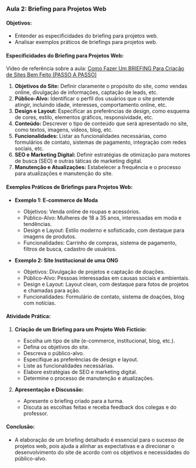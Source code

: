 ### Aula 2: Briefing para Projetos Web

#### Objetivos:
- Entender as especificidades do briefing para projetos web.
- Analisar exemplos práticos de briefings para projetos web.

#### Especificidades do Briefing para Projetos Web:

Video de referência sobre a aula: [Como Fazer Um BRIEFING Para Criação de Sites Bem Feito (PASSO A PASSO)](https://www.youtube.com/watch?v=KpOzGWT5M4E)
1. **Objetivos do Site:** Definir claramente o propósito do site, como vendas online, divulgação de informações, captação de leads, etc.
2. **Público-Alvo:** Identificar o perfil dos usuários que o site pretende atingir, incluindo idade, interesses, comportamento online, etc.
3. **Design e Layout:** Especificar as preferências de design, como esquema de cores, estilo, elementos gráficos, responsividade, etc.
4. **Conteúdo:** Descrever o tipo de conteúdo que será apresentado no site, como textos, imagens, vídeos, blog, etc.
5. **Funcionalidades:** Listar as funcionalidades necessárias, como formulários de contato, sistemas de pagamento, integração com redes sociais, etc.
6. **SEO e Marketing Digital:** Definir estratégias de otimização para motores de busca (SEO) e outras táticas de marketing digital.
7. **Manutenção e Atualizações:** Estabelecer a frequência e o processo para atualizações e manutenção do site.

#### Exemplos Práticos de Briefings para Projetos Web:
- **Exemplo 1: E-commerce de Moda**
  - Objetivos: Venda online de roupas e acessórios.
  - Público-Alvo: Mulheres de 18 a 35 anos, interessadas em moda e tendências.
  - Design e Layout: Estilo moderno e sofisticado, com destaque para imagens de produtos.
  - Funcionalidades: Carrinho de compras, sistema de pagamento, filtros de busca, cadastro de usuários.

- **Exemplo 2: Site Institucional de uma ONG**
  - Objetivos: Divulgação de projetos e captação de doações.
  - Público-Alvo: Pessoas interessadas em causas sociais e ambientais.
  - Design e Layout: Layout clean, com destaque para fotos de projetos e chamadas para ação.
  - Funcionalidades: Formulário de contato, sistema de doações, blog com notícias.

#### Atividade Prática:
1. **Criação de um Briefing para um Projeto Web Fictício:**
   - Escolha um tipo de site (e-commerce, institucional, blog, etc.).
   - Defina os objetivos do site.
   - Descreva o público-alvo.
   - Especifique as preferências de design e layout.
   - Liste as funcionalidades necessárias.
   - Elabore estratégias de SEO e marketing digital.
   - Determine o processo de manutenção e atualizações.

2. **Apresentação e Discussão:**
   - Apresente o briefing criado para a turma.
   - Discuta as escolhas feitas e receba feedback dos colegas e do professor.

#### Conclusão:
- A elaboração de um briefing detalhado é essencial para o sucesso de projetos web, pois ajuda a alinhar as expectativas e a direcionar o desenvolvimento do site de acordo com os objetivos e necessidades do público-alvo.
